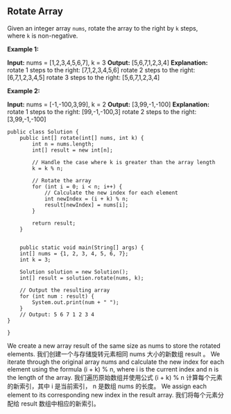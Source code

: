 ## Rotate Array 
Given an integer array `nums`, rotate the array to the right by `k` steps, where `k` is non-negative.

**Example 1:**

**Input:** nums = [1,2,3,4,5,6,7], k = 3
**Output:** [5,6,7,1,2,3,4]
**Explanation:**
rotate 1 steps to the right: [7,1,2,3,4,5,6]
rotate 2 steps to the right: [6,7,1,2,3,4,5]
rotate 3 steps to the right: [5,6,7,1,2,3,4]

**Example 2:**

**Input:** nums = [-1,-100,3,99], k = 2
**Output:** [3,99,-1,-100]
**Explanation:** 
rotate 1 steps to the right: [99,-1,-100,3]
rotate 2 steps to the right: [3,99,-1,-100]
```run-java
public class Solution {
    public int[] rotate(int[] nums, int k) {
        int n = nums.length;
        int[] result = new int[n];

        // Handle the case where k is greater than the array length
        k = k % n;

        // Rotate the array
        for (int i = 0; i < n; i++) {
            // Calculate the new index for each element
            int newIndex = (i + k) % n;
            result[newIndex] = nums[i];
        }

        return result;
    }
    
    
    public static void main(String[] args) {
    int[] nums = {1, 2, 3, 4, 5, 6, 7};
    int k = 3;

    Solution solution = new Solution();
    int[] result = solution.rotate(nums, k);

    // Output the resulting array
    for (int num : result) {
        System.out.print(num + " ");
    }
    // Output: 5 6 7 1 2 3 4
}

}

```
We create a new array result of the same size as nums to store the rotated elements.
我们创建一个与存储旋转元素相同 nums 大小的新数组 result 。
We iterate through the original array nums and calculate the new index for each element using the formula (i + k) % n, where i is the current index and n is the length of the array.
我们遍历原始数组并使用公式 (i + k) % n 计算每个元素的新索引，其中 i 是当前索引， n 是数组 nums 的长度。
We assign each element to its corresponding new index in the result array.
我们将每个元素分配给 result 数组中相应的新索引。


